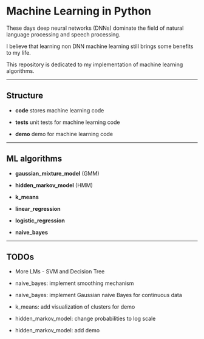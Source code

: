 # Machine Learning in Python

These days deep neural networks (DNNs) dominate the field of natural language processing and speech processing.

I believe that learning non DNN machine learning still brings some benefits to my life.

This repository is dedicated to my implementation of machine learning algorithms.

---

## Structure

- **code** stores machine learning code

- **tests** unit tests for machine learning code

- **demo** demo for machine learning code

---

## ML algorithms

- **gaussian_mixture_model** (GMM)

- **hidden_markov_model** (HMM)

- **k_means**

- **linear_regression**

- **logistic_regression**

- **naive_bayes**

---

## TODOs

- More LMs - SVM and Decision Tree

- naive_bayes: implement smoothing mechanism

- naive_bayes: implement Gaussian naive Bayes for continuous data

- k_means: add visualization of clusters for demo

- hidden_markov_model: change probabilities to log scale

- hidden_markov_model: add demo
